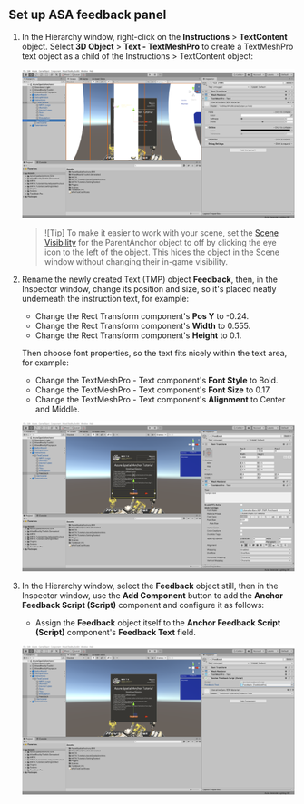 ## Set up ASA feedback panel

1. In the Hierarchy window, right-click on the **Instructions** > **TextContent** object. Select **3D Object** > **Text - TextMeshPro** to create a TextMeshPro text object as a child of the Instructions > TextContent object:

    ![ASA feedback panel](../media/asa-04-section-1-step-1-1.png)

    > ![Tip]
    > To make it easier to work with your scene, set the [Scene Visibility](https://docs.unity3d.com/Manual/SceneVisibility.html) for the ParentAnchor object to off by clicking the eye icon to the left of the object. This hides the object in the Scene window without changing their in-game visibility.

2. Rename the newly created Text (TMP) object **Feedback**, then, in the Inspector window, change its position and size, so it's placed neatly underneath the instruction text, for example:

    * Change the Rect Transform component's **Pos Y** to -0.24.
    * Change the Rect Transform component's **Width** to 0.555.
    * Change the Rect Transform component's **Height** to 0.1.

    Then choose font properties, so the text fits nicely within the text area, for example:

    * Change the TextMeshPro - Text component's **Font Style** to Bold.
    * Change the TextMeshPro - Text component's **Font Size** to 0.17.
    * Change the TextMeshPro - Text component's **Alignment** to Center and Middle.

    ![Rename the newly created text object](../media/asa-04-section-1-step-1-2.png)

3. In the Hierarchy window, select the **Feedback** object still, then in the Inspector window, use the **Add Component** button to add the **Anchor Feedback Script (Script)** component and configure it as follows:

    * Assign the **Feedback** object itself to the **Anchor Feedback Script (Script)** component's **Feedback Text** field.

    ![Assign the components to the script](../media/asa-04-section-1-step-1-3.png)
